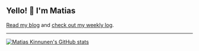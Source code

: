 ## Yello! 👋 I'm Matias

[Read my blog](https://mtsknn.fi/blog/)
and
[check out my weekly log](https://mtsknn.fi/weekly-log/).

---

[![Matias Kinnunen's GitHub stats](https://github-readme-stats.vercel.app/api?username=mtsknn&count_private=true&hide_rank=true&show_icons=true)](https://github.com/anuraghazra/github-readme-stats)

